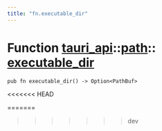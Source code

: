 ```yaml
---
title: "fn.executable_dir"
---
```


# Function [tauri_api](/docs/api/rust/tauri_api/../index.html)::​[path](/docs/api/rust/tauri_api/index.html)::​[executable_dir](/docs/api/rust/tauri_api/)

    pub fn executable_dir() -> Option<PathBuf>
<<<<<<< HEAD
      
=======
>>>>>>> dev
